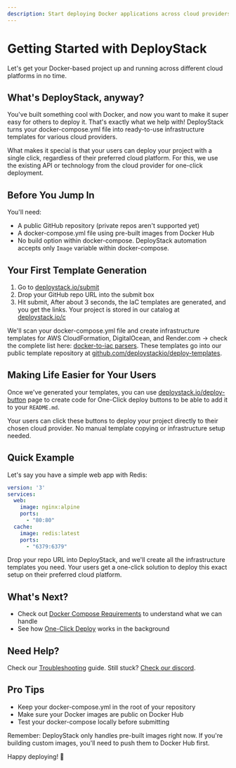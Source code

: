 ```yaml
---
description: Start deploying Docker applications across cloud providers with DeployStack. Step-by-step guide to generating infrastructure templates and enabling one-click deployments.
---
```


# Getting Started with DeployStack

Let's get your Docker-based project up and running across different cloud platforms in no time.

## What's DeployStack, anyway?

You've built something cool with Docker, and now you want to make it super easy for others to deploy it. That's exactly what we help with! DeployStack turns your docker-compose.yml file into ready-to-use infrastructure templates for various cloud providers.

What makes it special is that your users can deploy your project with a single click, regardless of their preferred cloud platform. For this, we use the existing API or technology from the cloud provider for one-click deployment.

## Before You Jump In

You'll need:

- A public GitHub repository (private repos aren't supported yet)
- A docker-compose.yml file using pre-built images from Docker Hub
- No build option within docker-compose. DeployStack automation accepts only `Image` variable within docker-compose.

## Your First Template Generation

1. Go to [deploystack.io/submit](https://deploystack.io/submit)
2. Drop your GitHub repo URL into the submit box
3. Hit submit, After about 3 seconds, the IaC templates are generated, and you get the links. Your project is stored in our catalog at [deploystack.io/c](https://deploystack.io/c)

We'll scan your docker-compose.yml file and create infrastructure templates for AWS CloudFormation, DigitalOcean, and Render.com -> check the complete list here: [docker-to-iac parsers](/docs/docker-to-iac/index.md). These templates go into our public template repository at [github.com/deploystackio/deploy-templates](https://github.com/deploystackio/deploy-templates).

## Making Life Easier for Your Users

Once we've generated your templates, you can use [deploystack.io/deploy-button](https://deploystack.io/deploy-button) page to create code for One-Click deploy buttons to be able to add it to your `README.md`.

Your users can click these buttons to deploy your project directly to their chosen cloud provider. No manual template copying or infrastructure setup needed.

## Quick Example

Let's say you have a simple web app with Redis:

```yaml
version: '3'
services:
  web:
    image: nginx:alpine
    ports:
      - "80:80"
  cache:
    image: redis:latest
    ports:
      - "6379:6379"
```

Drop your repo URL into DeployStack, and we'll create all the infrastructure templates you need. Your users get a one-click solution to deploy this exact setup on their preferred cloud platform.

## What's Next?

- Check out [Docker Compose Requirements](/deploystack/docker-compose-requirements.md) to understand what we can handle
- See how [One-Click Deploy](/docs/deploystack/one-click-deploy.md) works in the background

## Need Help?

Check our [Troubleshooting](/docs/deploystack/troubleshooting.md) guide. Still stuck? [Check our discord](https://discord.gg/UjFWwByB).

## Pro Tips

- Keep your docker-compose.yml in the root of your repository
- Make sure your Docker images are public on Docker Hub
- Test your docker-compose locally before submitting

Remember: DeployStack only handles pre-built images right now. If you're building custom images, you'll need to push them to Docker Hub first.

Happy deploying! 🚀
